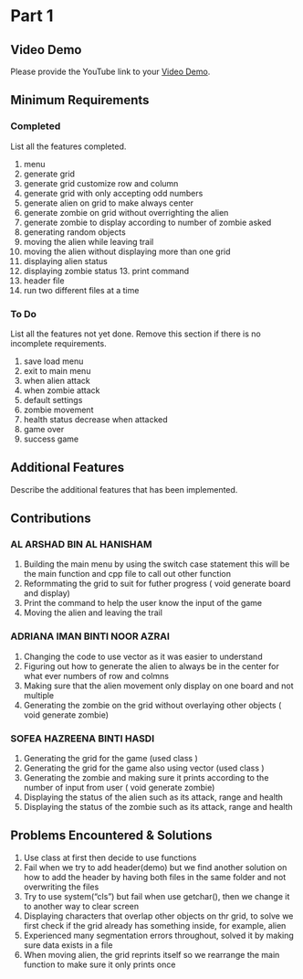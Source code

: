 # Part 1

## Video Demo

Please provide the YouTube link to your [Video Demo]([https://youtube.com](https://www.youtube.com/watch?v=64AH-ano6Q0)).

## Minimum Requirements

### Completed

List all the features completed.

1. menu
2. generate grid
3. generate grid customize row and column
4. generate grid with only accepting odd numbers
5. generate alien on grid to make always center
6. generate zombie on grid without overrighting the alien
7. generate zombie to display according to number of zombie asked
8. generating random objects
9. moving the alien while leaving trail 
10. moving the alien without displaying more than one grid
11. displaying alien status
12. displaying zombie status
13. print command
14. header file
15. run two different files at a time 


### To Do

List all the features not yet done. Remove this section if there is no incomplete requirements.

1. save load menu
2. exit to main menu
3. when alien attack
4. when zombie attack
5. default settings
6. zombie movement
7. health status decrease when attacked
8. game over 
9. success game 


## Additional Features

Describe the additional features that has been implemented.

## Contributions

### AL ARSHAD BIN AL HANISHAM

1. Building the main menu by using the switch case statement this will be the main function and cpp file to call out other function
2. Reformmating the grid to suit for futher progress ( void generate board and display)
3. Print the command to help the user know the input of the game
4. Moving the alien and leaving the trail

### ADRIANA IMAN BINTI NOOR AZRAI

1. Changing the code to use vector as it was easier to understand
2. Figuring out how to generate the alien to always be in the center for what ever numbers of row and colmns
3. Making sure that the alien movement only display on one board and not multiple
4. Generating the zombie on the grid without overlaying other objects ( void generate zombie)

### SOFEA HAZREENA BINTI HASDI

1. Generating the grid for the game (used class )
2. Generating the grid for the game also using vector  (used class )
3. Generating the zombie and making sure it prints according to the number of input from user ( void generate zombie)
4. Displaying the status of the alien such as its attack, range and health
5. Displaying the status of the zombie such as its attack, range and health

## Problems Encountered & Solutions

1. Use class at first then decide to use functions 
2. Fail when we try to add header(demo) but we find another solution on how to add the header by having both files in the same folder and not overwriting the files
3. Try to use system(“cls”) but fail when use getchar(), then we change it to another way to clear screen
4. Displaying characters that overlap other objects on thr grid, to solve we first check if the grid already has something inside, for example, alien
5. Experienced many segmentation errors throughout, solved it by making sure data exists in a file 
6. When moving alien, the grid reprints itself so we rearrange the main function to make sure it only prints once
